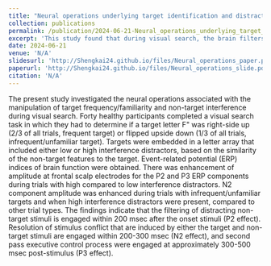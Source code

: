 ```yaml
---
title: "Neural operations underlying target identification and distractor suppression during demanding visual search with letter stimuli(Reviewing)"
collection: publications
permalink: /publication/2024-06-21-Neural_operations_underlying_target_identification_and_distractor_suppression_during_demanding_visual_search_with_letter_stimuli(Editor Decision Made)
excerpt: 'This study found that during visual search, the brain filters distracting non-target stimuli within 200 msec (P2 effect), resolves stimulus conflict within 200-300 msec (N2 effect), and engages in executive control processes at approximately 300-500 msec post-stimulus (P3 effect).'
date: 2024-06-21
venue: 'N/A'
slidesurl: 'http://Shengkai24.github.io/files/Neural_operations_paper.pdf'
paperurl: 'http://Shengkai24.github.io/files/Neural_operations_slide.pdf'
citation: 'N/A'
---
```

The present study investigated the neural operations associated with the manipulation of target frequency/familiarity and non-target interference during visual search. Forty healthy participants completed a visual search task in which they had to determine if a target letter F&quot; was right-side up (2/3 of all trials, frequent target) or flipped upside down (1/3 of all trials, infrequent/unfamiliar target). Targets were embedded in a letter array that included either low or high interference distractors, based on the similarity of the non-target features to the target. Event-related potential (ERP) indices of brain function were obtained. There was enhancement of amplitude at frontal scalp electrodes for the P2 and P3 ERP components during trials with high compared to low interference distractors. N2 component amplitude was enhanced during trials with infrequent/unfamiliar targets and when high interference distractors were present, compared to other trial types. The findings indicate that the filtering of distracting non-target stimuli is engaged within 200 msec after the onset stimuli (P2 effect). Resolution of stimulus conflict that are induced by either the target and non-target stimuli are engaged within 200-300 msec (N2 effect), and second pass executive control process were engaged at approximately 300-500 msec post-stimulus (P3 effect).